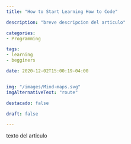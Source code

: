 ```yaml
---
title: "How to Start Learning How to Code"

description: "breve descripcion del articulo"

categories:
- Programming

tags:
- learning
- begginers

date: 2020-12-02T15:00:19-04:00


img: "/images/Mind-maps.svg"
imgAlternativeText: "route"

destacado: false

draft: false

---
```


texto del articulo